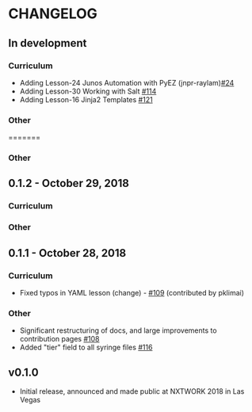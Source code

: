 # CHANGELOG

## In development

### Curriculum

- Adding Lesson-24 Junos Automation with PyEZ (jnpr-raylam)[#24](https://github.com/nre-learning/antidote/pull/117)
- Adding Lesson-30 Working with Salt [#114](https://github.com/nre-learning/antidote/pull/114)
- Adding Lesson-16 Jinja2 Templates [#121](https://github.com/nre-learning/antidote/pull/121)

### Other
=======


### Other

## 0.1.2 - October 29, 2018

### Curriculum

### Other

## 0.1.1 - October 28, 2018

### Curriculum

- Fixed typos in YAML lesson (change) - [#109](https://github.com/nre-learning/antidote/pull/109) (contributed by pklimai)

### Other

- Significant restructuring of docs, and large improvements to contribution pages [#108](https://github.com/nre-learning/antidote/pull/108)
- Added "tier" field to all syringe files [#116](https://github.com/nre-learning/antidote/pull/116)

## v0.1.0

- Initial release, announced and made public at NXTWORK 2018 in Las Vegas
